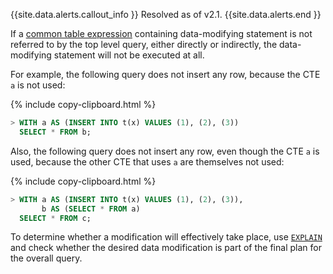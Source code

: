 {{site.data.alerts.callout_info }}
Resolved as of v2.1.
{{site.data.alerts.end }}

If a [common table expression](common-table-expressions.html) containing data-modifying statement is not referred to
by the top level query, either directly or indirectly, the
data-modifying statement will not be executed at all.

For example, the following query does not insert any row, because the CTE `a` is not used:

{% include copy-clipboard.html %}
~~~ sql
> WITH a AS (INSERT INTO t(x) VALUES (1), (2), (3))
  SELECT * FROM b;
~~~

Also, the following query does not insert any row, even though the CTE `a` is used, because
the other CTE that uses `a` are themselves not used:

{% include copy-clipboard.html %}
~~~ sql
> WITH a AS (INSERT INTO t(x) VALUES (1), (2), (3)),
       b AS (SELECT * FROM a)
  SELECT * FROM c;
~~~

To determine whether a modification will effectively take place, use
[`EXPLAIN`](explain.html) and check whether the desired data
modification is part of the final plan for the overall query.
